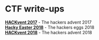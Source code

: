 # CTF write-ups

[**HACKvent 2017**](hackvent2017) - The hackers advent 2017  
[**Hacky Easter 2018**](hackyeaster2018) - The hackers eggs 2018  
[**HACKvent 2018**](hackvent2018) - The hackers advent 2018
